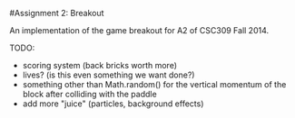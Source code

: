 #Assignment 2: Breakout

An implementation of the game breakout for A2 of CSC309 Fall 2014.

TODO:

- scoring system (back bricks worth more)
- lives? (is this even something we want done?)
- something other than Math.random() for the vertical momentum of the block after colliding with the paddle
- add more "juice" (particles, background effects)
